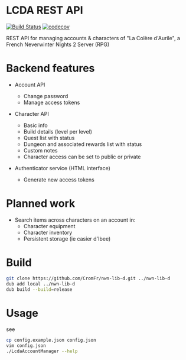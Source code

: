 # LCDA REST API
[![Build Status](https://travis-ci.org/CromFr/LcdaAccountManager.svg?branch=master)](https://travis-ci.org/CromFr/LcdaAccountManager)
[![codecov](https://codecov.io/gh/CromFr/LcdaAccountManager/branch/master/graph/badge.svg)](https://codecov.io/gh/CromFr/LcdaAccountManager)

REST API for managing accounts & characters of "La Colère d'Aurile", a French Neverwinter Nights 2 Server (RPG)


# Backend features
- Account API
	* Change password
	* Manage access tokens

- Character API
	* Basic info
	* Build details (level per level)
	* Quest list with status
	* Dungeon and associated rewards list with status
	* Custom notes
	* Character access can be set to public or private

- Authenticator service (HTML interface)
	- Generate new access tokens

# Planned work
- Search items across characters on an account in:
    + Character equipment
    + Character inventory
    + Persistent storage (ie casier d'Ibee)



# Build

```sh
git clone https://github.com/CromFr/nwn-lib-d.git ../nwn-lib-d
dub add local ../nwn-lib-d
dub build --build=release
```

# Usage

see
```sh
cp config.example.json config.json
vim config.json
./LcdaAccountManager --help
```

